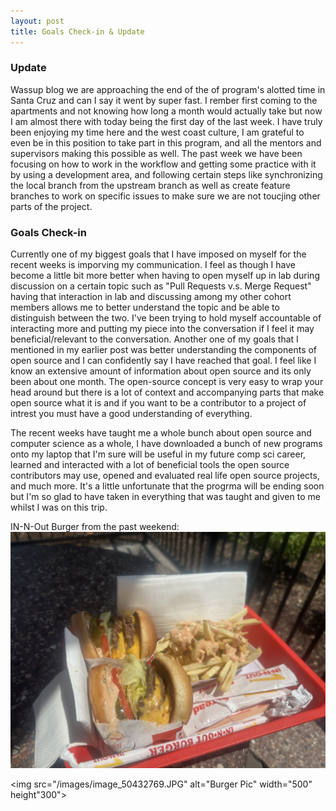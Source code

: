 ```yaml
---
layout: post
title: Goals Check-in & Update
---
```


### Update
Wassup blog we are approaching the end of the of program's alotted time in Santa Cruz and can I say it went by super fast. I rember first coming to the apartments and not knowing how long a month would actually take but now I am almost there with today being the first day of the last week. I have truly been enjoying my time here and the west coast culture, I am grateful to even be in this position to take part in this program, and all the mentors and supervisors making this possible as well. The past week we have been focusing on how to work in the workflow and getting some practice with it by using a development area, and following certain steps like synchronizing the local branch from the upstream branch as well as create feature branches to work on specific issues to make sure we are not toucjing other parts of the project.

### Goals Check-in
Currently one of my biggest goals that I have imposed on myself for the recent weeks is imporving my communication. I feel as though I have become a little bit more better when having to open myself up in lab during discussion on a certain topic such as "Pull Requests v.s. Merge Request" having that interaction in lab and discussing among my other cohort members allows me to better understand the topic and be able to distinguish between the two. I've been trying to hold myself accountable of interacting more and putting my piece into the conversation if I feel it may beneficial/relevant to the conversation. Another one of my goals that I mentioned in my earlier post was better understanding the components of open source and I can confidently say I have reached that goal. I feel like I know an extensive amount of information about open source and its only been about one month. The open-source concept is very easy to wrap your head around but there is a lot of context and accompanying parts that make open source what it is and if you want to be a contributor to a project of intrest you must have a good understanding of everything.

The recent weeks have taught me a whole bunch about open source and computer science as a whole, I have downloaded a bunch of new programs onto my laptop that I'm sure will be useful in my future comp sci career, learned and interacted with a lot of beneficial tools the open source contributors may use, opened and evaluated real life open source projects, and much more. It's a little unfortunate that the progrma will be ending soon but I'm so glad to have taken in everything that was taught and given to me whilst I was on this trip.

IN-N-Out Burger from the past weekend: ![_config.yml](/images/image_50432769.JPG)

<img src="/images/image_50432769.JPG" alt="Burger Pic" width="500" height"300">
